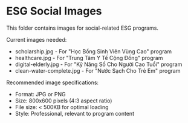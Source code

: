 # ESG Social Images

This folder contains images for social-related ESG programs.

Current images needed:
- scholarship.jpg - For "Học Bổng Sinh Viên Vùng Cao" program
- healthcare.jpg - For "Trung Tâm Y Tế Cộng Đồng" program
- digital-elderly.jpg - For "Kỹ Năng Số Cho Người Cao Tuổi" program
- clean-water-complete.jpg - For "Nước Sạch Cho Trẻ Em" program

Recommended image specifications:
- Format: JPG or PNG
- Size: 800x600 pixels (4:3 aspect ratio)
- File size: < 500KB for optimal loading
- Style: Professional, relevant to program content